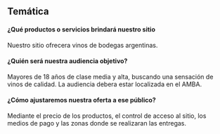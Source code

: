 ## Temática

#### ¿Qué productos o servicios brindará nuestro sitio
Nuestro sitio ofrecera vinos de bodegas argentinas.

#### ¿Quién será nuestra audiencia objetivo?
Mayores de 18 años de clase media y alta, buscando una sensación de vinos de calidad. La audiencia debera estar localizada en el AMBA.

#### ¿Cómo ajustaremos nuestra oferta a ese público?
Mediante el precio de los productos, el control de acceso al sitio, los medios de pago y las zonas donde se realizaran las entregas.
